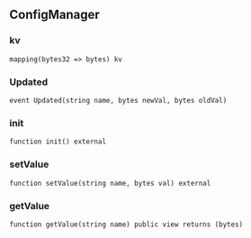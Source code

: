 ## ConfigManager

### kv

```solidity
mapping(bytes32 => bytes) kv
```

### Updated

```solidity
event Updated(string name, bytes newVal, bytes oldVal)
```

### init

```solidity
function init() external
```

### setValue

```solidity
function setValue(string name, bytes val) external
```

### getValue

```solidity
function getValue(string name) public view returns (bytes)
```

